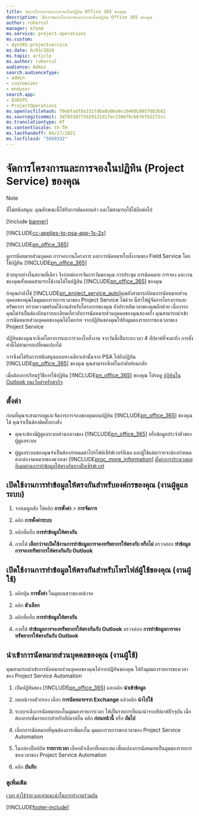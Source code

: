 ```yaml
---
title: จัดการโครงการและการจองในปฏิทิน Office 365 ของคุณ
description: วิธีการจัดการโครงการและการจองในปฏิทิน Office 365 ของคุณ
author: ruhercul
manager: kfend
ms.service: project-operations
ms.custom:
- dyn365-projectservice
ms.date: 8/03/2018
ms.topic: article
ms.author: ruhercul
audience: Admin
search.audienceType:
- admin
- customizer
- enduser
search.app:
- D365PS
- ProjectOperations
ms.openlocfilehash: f9ebfadf8a331fd6a8a86a9cc040dc8957db3b82
ms.sourcegitcommit: 3d78338773929121d17ec3386f6cb67bfb2272cc
ms.translationtype: HT
ms.contentlocale: th-TH
ms.lasthandoff: 04/27/2021
ms.locfileid: "5950332"
---
```

# <a name="manage-projects-and-bookings-in-your-calendar-project-service"></a>จัดการโครงการและการจองในปฏิทิน (Project Service) ของคุณ

> [!Note]
> ที่ไม่สนับสนุน: คุณลักษณะนี้ได้รับการตัดออกแล้ว และไม่สามารถใช้ได้อีกต่อไป

[!include [banner](../includes/psa-now-project-operations.md)]

[!INCLUDE[cc-applies-to-psa-app-1x-2x](../includes/cc-applies-to-psa-app-1x-2x.md)]

[!INCLUDE[pn_office_365](../includes/pn-office-365.md)] 

ดูการนัดหมายส่วนบุคคล การจองงานโครงการ และการนัดหมายใบสั่งงานของ Field Service โดยใช้ปฏิทิน [!INCLUDE[pn_office_365](../includes/pn-office-365.md)]  
  
 ด้วยทุกอย่างในสถานที่เดียว จึงง่ายต่อการจัดการวันของคุณ การประชุม การนัดหมาย การจอง และงานของคุณทั้งหมดสามารถใช้งานได้ในปฏิทิน [!INCLUDE[pn_office_365](../includes/pn-office-365.md)] ของคุณ  
  
 ถ้าคุณกำลังใช้ [!INCLUDE[pn_project_service_auto](../includes/pn-project-service-auto.md)]คุณยังสามารถป้อนการนัดหมายส่วนบุคคลของคุณในมุมมองรายการเวลาของ Project Service ได้ด้วย นี่ทำให้ผู้จัดการโครงการและทรัพยากร ทราบความพร้อมใช้งานสำหรับโครงการของคุณ ยังประหยัดเวลาของคุณอีกด้วย เนื่องจากคุณไม่จำเป็นต้องป้อนรายละเอียดเกี่ยวกับการนัดหมายส่วนบุคคลของคุณสองครั้ง คุณสามารถนำเข้าการนัดหมายส่วนบุคคลของคุณได้โดยง่าย จากปฏิทินของคุณไปยังมุมมองรายการของเวลาของ Project Service  
  
 ปฏิทินของคุณจะซิงค์โครงการและการจองใบสั่งงาน จากวันนี้เป็นระยะเวลา 4 สัปดาห์ที่จะมาถึง การตั้งค่านี้ไม่สามารถเปลี่ยนแปลงได้  
  
 การซิงค์ได้รับการสนับสนุนแบบทางเดียวเท่านั้นจาก PSA ไปยังปฏิทิน [!INCLUDE[pn_office_365](../includes/pn-office-365.md)] ของคุณ คุณสามารถซิงค์ในลำดับย้อนกลับ 
  
 เมื่อต้องการเรียนรู้วิธีการใช้ปฏิทิน [!INCLUDE[pn_office_365](../includes/pn-office-365.md)] ของคุณ โปรดดู [ปฏิทินใน Outlook บนเว็บสำหรับธุรกิจ](https://support.office.com/article/Calendar-in-Outlook-on-the-web-for-business-5219c457-d1fe-4c2f-9032-1a816b88e936)  
  
## <a name="setup"></a>ตั้งค่า  
 ก่อนที่คุณจะสามารถดูและจัดการการจองของคุณบนปฏิทิน [!INCLUDE[pn_office_365](../includes/pn-office-365.md)] ของคุณได้ คุณจำเป็นต้องติดตั้งบางสิ่ง  
  
- คุณจะต้องมีผู้ดูแลระบบส่วนกลางของ [!INCLUDE[pn_office_365](../includes/pn-office-365.md)] หรือข้อมูลประจำตัวของผู้ดูแลระบบ  
  
- ผู้ดูแลระบบของคุณจำเป็นต้องกำหนดค่าโปรไฟล์เซิร์ฟเวอร์อีเมล และผู้ใช้แต่ละรายจะต้องกำหนดค่ากล่องจดหมายของพวกเขา [!INCLUDE[proc_more_information](../includes/proc-more-information.md)] [ตั้งค่าการประมวลผลอีเมลผ่านการทำข้อมูลให้ตรงกันทางฝั่งเซิร์ฟเวอร์](/dynamics365/customerengagement/on-premises/admin/set-up-server-side-synchronization-of-email-appointments-contacts-and-tasks)  
  
## <a name="turn-on-synchronization-for-your-organization-admin-task"></a>เปิดใช้งานการทำข้อมูลให้ตรงกันสำหรับองค์กรของคุณ (งานผู้ดูแลระบบ)  
  
1.  จากเมนูหลัก ให้คลิก **การตั้งค่า** > **การจัดการ**  
  
2.  คลิก **การตั้งค่าระบบ**  
  
3.  คลิกที่แท็บ **การทำข้อมูลให้ตรงกัน**  
  
4.  ภายใต้ **เลือกว่าจะเปิดใช้งานการทำข้อมูลการจองทรัพยากรให้ตรงกับ หรือไม่** ตรวจสอบ **ทำข้อมูลการจองทรัพยากรให้ตรงกันกับ Outlook**  
  
## <a name="turn-on-synchronization-for-your-user-profile-user-task"></a>เปิดใช้งานการทำข้อมูลให้ตรงกันสำหรับโพรไฟล์ผู้ใช้ของคุณ (งานผู้ใช้)  
  
1.  คลิกปุ่ม **การตั้งค่า** ในมุมบนขวาของหน้าจอ  
  
2.  คลิก **ตัวเลือก**  
  
3.  คลิกที่แท็บ **การทำข้อมูลให้ตรงกัน**  
  
4.  ภายใต้ **ทำข้อมูลการจองทรัพยากรให้ตรงกันกับ Outlook** ตรวจสอบ **การทำข้อมูลการจองทรัพยากรให้ตรงกันกับ Outlook**  
  
## <a name="import-your-personal-appointments-user-task"></a>นำเข้าการนัดหมายส่วนบุคคลของคุณ (งานผู้ใช้)  
 คุณสามารถนำเข้าการนัดหมายส่วนบุคคลของคุณได้จากปฏิทินของคุณ ไปยังมุมมองรายการของเวลาของ Project Service Automation  
  
1. เปิดปฏิทินของ [!INCLUDE[pn_office_365](../includes/pn-office-365.md)] และคลิก **นำเข้าข้อมูล**  
  
2. บนหน้าจอตัวกรอง เลือก **การนัดหมายจาก Exchange** แล้วคลิก **นำไปใช้**  
  
3. ระบบจะดึงการนัดหมายลงในมุมมองรายการเวลา ให้เป็นรายการที่แนะนำจากสัปดาห์ปัจจุบัน เมื่อต้องการเพิ่มรายการสำหรับสัปดาห์อื่น คลิก **ก่อนหน้านี้** หรือ **ถัดไป**  
  
4. เลือกการนัดหมายที่คุณต้องการเพิ่มลงใน มุมมองรายการของเวลาของ Project Service Automation  
  
5. ในกล่องป็อปอัพ **รายการเวลา** เลือกตัวเลือกที่เหมาะสม เพื่อแปลงการนัดหมายเป็นมุมมองรายการของเวลาของ Project Service Automation  
  
6. คลิก **บันทึก**  
  
### <a name="see-also"></a>ดูเพิ่มเติม  
 [เวลา ค่าใช้จ่าย และคำแนะนำในการทำงานร่วมกัน](../psa/time-expense-collaboration-guide.md)


[!INCLUDE[footer-include](../includes/footer-banner.md)]